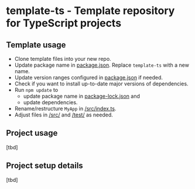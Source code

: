 # template-ts - Template repository for TypeScript projects

## Template usage
- Clone template files into your new repo.
- Update package name in [package.json](/package.json). Replace `template-ts` with a new name.
- Update version ranges configured in [package.json](/package.json) if needed.
- Check if you want to install up-to-date major versions of dependencies.
- Run `npm update` to 
  - update package name in [package-lock.json](/package-lock.json) and
  - update dependencies.
- Rename/restructure `MyApp` in [/src/index.ts](/src/index.ts).
- Adjust files in [/src/](/src/) and [/test/](/test/) as needed.

## Project usage
[tbd]

## Project setup details
[tbd]